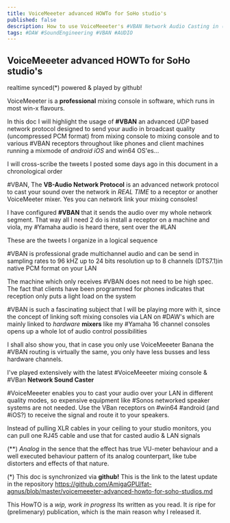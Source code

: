 ```yaml
---
title: VoiceMeeeter advanced HOWTo for SoHo studio's
published: false
description: How to use VoiceMeeeter's #VBAN Network Audio Casting in (SoHo) studios
tags: #DAW #SoundEngineering #VBAN #AUDIO
---
```



## VoiceMeeeter advanced HOWTo for SoHo studio's 
realtime synced(*) powered & played by github!

VoiceMeeeter is a **professional** mixing console in software, which runs in most win-x flavours.

In this doc I will highlight the usage of **#VBAN** an advanced _UDP_ based network protocol designed to send your audio in broadcast quality (uncompressed PCM format) from mixing console to mixing console and to various #VBAN receptors throughout like phones and client machines running a mixmode of _android iOS_ and win64 OS'es...

I will cross-scribe the tweets I posted some days ago in this document in a chronological order

#VBAN, The **VB-Audio Network Protocol** is an advanced network protocol to cast your sound over the network in *REAL TIME* to a receptor or another VoiceMeeter mixer. Yes you can network link your mixing consoles!

I have configured **#VBAN** that it sends the audio over my whole network segment. That way all I need 2 do is install a receptor on a machine and viola, my #Yamaha audio is heard there, sent over the #LAN

These are the tweets I organize in a logical sequence

#VBAN is professional grade multichannel audio and can be send in sampling rates to 96 kHZ up to 24 bits resolution up to 8 channels (DTS7.1)in native PCM format on your LAN

The machine which only receives #VBAN does not need to be high spec. The fact that clients have been programmed for phones indicates that reception only puts a light load on the system

#VBAN is such a fascinating subject that I will be playing more with it, since the concept of linking soft mixing consoles via LAN on #DAW's which are mainly linked to *hardware* **mixers** like my #Yamaha 16 channel consoles opens up a whole lot of audio control possibilities

I shall also show you, that in case you only use VoiceMeeeter Banana the #VBAN routing is virtually the same, you only have less busses and less hardware channels.

I've played extensively with the latest #VoiceMeeeter mixing console & #VBan **Network Sound Caster**

#VoiceMeeeter enables you to cast your audio over your LAN in different quality modes, so expensive equipment like #Sonos networked speaker systems are not needed. Use the VBan receptors on #win64 #android (and #iOS?) to receive the signal and route it to your speakers.

Instead of pulling XLR cables in your ceiling to your studio monitors, you can pull  one RJ45 cable and use that for casted audio & LAN signals

(**)
_Analog_ in the sence that the effect has true VU-meter behaviour and a well executed behaviour pattern of its analog counterpart, like tube distorters and effects of that nature.

(*)
This doc is synchronized via **github!** This is the link to the latest update in the repository <https://github.com/AmigaGPU/fat-agnus/blob/master/voicemeeeter-advanced-howto-for-soho-studios.md>

This HowTO is a *wip, work in progress* Its written as you read. It _is_ ripe for (prelimenary) publication, which is the main reason why I released it.
